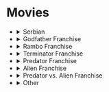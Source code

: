 # Movies

<ul>
  <li>
    <details>
      <summary>Serbian</summary>
      <ul>
        <li>
          <a href="https://sr.wikipedia.org/sr-ec/%D0%9E%D1%81%D1%82%D1%80%D0%B2%D0%BE_(%D1%84%D0%B8%D0%BB%D0%BC_%D0%B8%D0%B7_2006)">
            Острво (2006)  
          </a>
        </li>
        <li>
          <a href="https://sr.wikipedia.org/sr-ec/%D0%90%D1%98%D0%B2%D0%B0%D1%80_(%D1%84%D0%B8%D0%BB%D0%BC)">
            Ајвар (2019)  
          </a>
        </li>
        <li>
          <a href="https://sr.wikipedia.org/wiki/Kad_porastem_bi%C4%87u_Kengur">
            Кад порастем бићу Кенгур (2004)  
          </a>
        </li>
        <li>
          <a href="https://sr.wikipedia.org/sr-ec/%D0%9A%D0%B0%D1%80%D0%B0%D1%83%D0%BB%D0%B0_(%D1%84%D0%B8%D0%BB%D0%BC)">
            Караула (2006)
          </a>
        </li>
        <li>
          <a href="https://sr.wikipedia.org/sr-ec/%D0%9F%D1%80%D0%BE%D0%BB%D0%B5%D1%9B%D0%BD%D0%B0_%D0%BF%D0%B5%D1%81%D0%BC%D0%B0">
            Пролећна песма  (2021)
          </a>
        </li>
      </ul>
    </details>
  </li>
  <li>
    <details>
      <summary>Godfather Franchise</summary>
      <ul>
      <li><a href="https://en.wikipedia.org/wiki/The_Godfather">
        The Godfather (1972)
      </a></li>
      <li><a href="https://en.wikipedia.org/wiki/The_Godfather_Part_II">
        The Godfather Part II (1974)
      </a></li>
      <li><a href="https://en.wikipedia.org/wiki/The_Godfather_Part_III">
        The Godfather Part III (1990)
      </a></li>
      </ul>
    </details>
  </li>
  <li>
    <details>
      <summary>Rambo Franchise</summary>
      <ul>
        <li><a href="https://en.wikipedia.org/wiki/First_Blood">
          First Blood (1982)
        </a></li>
        <li><a href="https://en.wikipedia.org/wiki/Rambo:_First_Blood_Part_II">
          Rambo: First Blood Part II (1985)
        </a></li>
        <li><a href="https://en.wikipedia.org/wiki/Rambo_III">
          Rambo III (1988)
        </a></li>
        <li><a href="https://en.wikipedia.org/wiki/Rambo_(2008_film)">
          Rambo (2008)
        </a></li>
        <li><a href="https://en.wikipedia.org/wiki/Rambo:_Last_Blood">
          Rambo: Last Blood (2019)
        </a></li>
      </ul>
    </details>
  </li>
  <li>
    <details>
      <summary>Terminator Franchise</summary>
      <ul>
        <li><a href="https://en.wikipedia.org/wiki/The_Terminator">
          The Terminator (1984)
        </a></li>
        <li><a href="https://en.wikipedia.org/wiki/Terminator_2:_Judgment_Day">
          Terminator 2: Judgment Day (1991)
        </a></li>
        <li><a href="https://en.wikipedia.org/wiki/Terminator_3:_Rise_of_the_Machines">
          Terminator 3: Rise of the Machines (2003)
        </a></li>
        <li><a href="https://en.wikipedia.org/wiki/Terminator_Salvation">
          Terminator Salvation (2009)
        </a></li>
        <li><a href="https://en.wikipedia.org/wiki/Terminator_Genisys">
          Terminator Genisys (2015)
        </a></li>
        <li><a href="https://en.wikipedia.org/wiki/Terminator:_Dark_Fate">
          Terminator: Dark Fate (2019)
        </a></li>
      </ul>
    </details>
  </li>
  <li>
    <details>
      <summary>Predator Franchise</summary>
      <ul>
        <li><a href="https://en.wikipedia.org/wiki/Predator_(film)">
          Predator (1987)
        </a></li>
        <li><a href="https://en.wikipedia.org/wiki/Predator_2">
          Predator 2 (1990)
        </a></li>
        <li><a href="https://en.wikipedia.org/wiki/Predators_(film)">
          Predators (2010)
        </a></li>
        <li><a href="https://en.wikipedia.org/wiki/The_Predator_(film)">
          The Predator (2018)
        </a></li>
        <li><a href="https://en.wikipedia.org/wiki/Prey_(2022_film)">
          Prey (2022)
        </a></li>
        <li><a href="https://en.wikipedia.org/wiki/Predator_(franchise)#Future">
          Badlands (2025)
        </a></li>
      </ul>
    </details>
  </li>
  <li>
    <details>
      <summary>Alien Franchise</summary>
      <ul>
        <li><a href="https://en.wikipedia.org/wiki/Alien_(film)">
          Alien (1979)
        </a></li>
        <li><a href="https://en.wikipedia.org/wiki/Aliens_(film)">
          Aliens (1986)
        </a></li>
        <li><a href="https://en.wikipedia.org/wiki/Alien_3">
          Alien 3 (1992)
        </a></li>
        <li><a href="https://en.wikipedia.org/wiki/Alien_Resurrection">
          Alien Resurrection (1997)
        </a></li>
        <li><a href="https://en.wikipedia.org/wiki/Prometheus_(2012_film)">
          Prometheus (2012)
        </a></li>
        <li><a href="https://en.wikipedia.org/wiki/Alien:_Covenant">
          Alien: Covenant (2017)
        </a></li>
        <li><a href="https://en.wikipedia.org/wiki/Alien:_Romulus">
          Alien: Romulus (2024)
        </a></li>
      </ul>
    </details>
  </li>
  <li>
    <details>
      <summary>Predator vs. Alien Franchise</summary>
      <ul>
        <li><a href="https://en.wikipedia.org/wiki/Alien_vs._Predator_(film)">
          Alien vs. Predator (2004)
        </a></li>
        <li><a href="https://en.wikipedia.org/wiki/Aliens_vs._Predator:_Requiem">
          Aliens vs. Predator: Requiem (2007)
        </a></li>
      </ul>
    </details>
  </li>
  <li>
    <details>
      <summary>Other</summary>
      <ul>
        <li>
          <a href=""> 
            Scent of a Woman (1992)  
          </a>
        </li>
        <li>
          <a href=""> 
            The Godfather (1972)  
          </a>
        </li>
        <li>
          <a href=""> 
            Scarface (1983)  
          </a>
        </li>
        <li>
          <a href=""> 
            Dog Day Afternoon (1975)  
          </a>
        </li>
        <li>
          <a href=""> 
            Heat (1995)  
          </a>
        </li>
        <li>
          <a href=""> 
            Devil's Advocate (1997)  
          </a>
        </li>
        <li>
          <a href=""> 
            Carlito's Way (1993)  
          </a>
        </li>
        <li>
          <a href=""> 
            Serpico (1973)  
          </a>
        </li>
        <li>
          <a href=""> 
            And Justice for All (1979)  
          </a>
        </li>
        <li>
          <a href="https://www.imdb.com/title/tt0060675/"> 
            Maslucin Feminin (1966)  
          </a>
        </li>
        <li>
          <a href="https://www.imdb.com/title/tt3864056/"> 
            The Goldfinch (2019)  
          </a>
        </li>
        <li>
          <a href="https://www.imdb.com/title/tt20420628/">
            Freud's Last Session  
          </a>
        </li>
        <li>
          <a href="https://www.imdb.com/title/tt1172049/">
            Demolition  
          </a>
        </li>
        <li>
          <a href="https://www.imdb.com/title/tt0765429/">
            American Gangster (2007)
          </a>
        </li>
        <li>
          <a href="https://www.imdb.com/title/tt0139654/">
            Training Day (2001)
          </a>
        </li>
        <li>
          <a href="https://www.imdb.com/title/tt0099685/">
            Goodfellas (1990)
          </a>
        </li>
        <li>
          <a href="https://www.imdb.com/title/tt0106489/">
            A Bronx Tale (1993)
          </a>
        </li>
        <li>
          <a href="https://www.imdb.com/title/tt0221027/">
            Blow (2001)
          </a>
        </li>
        <li>
          <a href="https://www.imdb.com/title/tt0276751/">
            About a Boy (2002)
          </a>
        </li>
        <li>
          <a href="https://www.imdb.com/title/tt10999120/">
            Spirited (2022)
          </a>
        </li>
        <li>
          <a href="https://www.imdb.com/title/tt11858890/">
            The Creator (2023)
          </a>
        </li>
        <li>
          <a href="https://www.imdb.com/title/tt1615147/">
            Margin Call (2011)
          </a>
        </li>
        <li>
          <a href="https://www.imdb.com/title/tt1027718/">
            Wall Street: Money Nevers Sleeps (2010)
          </a>
        </li>
        <li>
          <a href="https://www.imdb.com/title/tt0131566/">
            Rogue Trader (1999)
          </a>
        </li>
        <li>
          <a href="https://www.imdb.com/title/tt0112883/">
            Don Juan DeMarco (1994)
          </a>
        </li>
        <li>
          <a href="https://www.imdb.com/title/tt17351924/">
            Saltburn (2023)
          </a>
        </li>
      </ul>
    </details>
    </li>
</ul>
